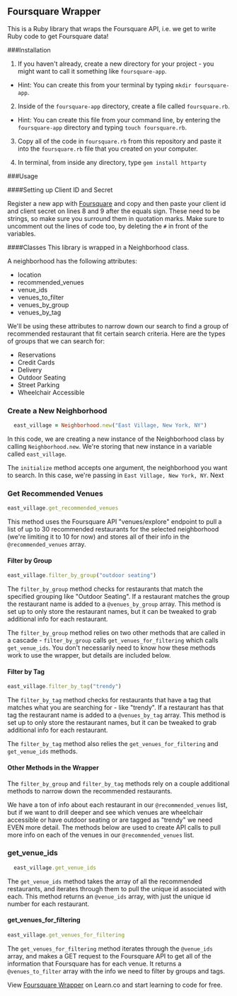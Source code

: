 


## Foursquare Wrapper

This is a Ruby library that wraps the Foursquare API, i.e. we get to write Ruby code to get Foursquare data!

###Installation
1. If you haven't already, create a new directory for your project - you might want to call it something like `foursquare-app`.
  * Hint: You can create this from your terminal by typing `mkdir foursquare-app`.

2. Inside of the `foursquare-app` directory, create a file called `foursquare.rb`.
  * Hint: You can create this file from your command line, by entering the `foursquare-app` directory and typing `touch foursquare.rb`.

3. Copy all of the code in `foursquare.rb` from this repository and paste it into the `foursquare.rb` file that you created on your computer.

4. In terminal, from inside any directory, type `gem install httparty`


###Usage

####Setting up Client ID and Secret

Register a new app with [Foursquare](https://foursquare.com/developers/apps) and copy and then paste your client id and client secret on lines 8 and 9 after the equals sign. These need to be strings, so make sure you surround them in quotation marks. Make sure to uncomment out the lines of code too, by deleting the `#` in front of the variables.

####Classes
This library is wrapped in a Neighborhood class.

A neighborhood has the following attributes:
* location
* recommended_venues
* venue_ids
* venues_to_filter
* venues_by_group
* venues_by_tag

We'll be using these attributes to narrow down our search to find a group of recommended restaurant that fit certain search criteria. Here are the types of groups that we can search for:

* Reservations
* Credit Cards
* Delivery
* Outdoor Seating
* Street Parking
* Wheelchair Accessible


### Create a New Neighborhood

```ruby
  east_village = Neighborhood.new("East Village, New York, NY")
```

In this code, we are creating a new instance of the Neighborhood class by calling `Neighborhood.new`. We're storing that new instance in a variable called `east_village`.

The `initialize` method accepts one argument, the neighborhood you want to search. In this case, we're passing in `East Village, New York, NY`. Next


### Get Recommended Venues

```ruby
east_village.get_recommended_venues
```

This method uses the Foursquare API "venues/explore" endpoint to pull a list of up to 30 recommended restaurants for the selected neighborhood (we're limiting it to 10 for now) and stores all of their info in the `@recommended_venues` array.


#### Filter by Group

```ruby
east_village.filter_by_group("outdoor seating")
```

The `filter_by_group` method checks for restaurants that match the specified grouping like "Outdoor Seating". If a restaurant matches the group the restaurant name is added to a `@venues_by_group` array. This method is set up to only store the restaurant names, but it can be tweaked to grab additional info for each restaurant.

The `filter_by_group` method relies on two other methods that are called in a cascade - `filter_by_group` calls `get_venues_for_filtering` which calls `get_venue_ids`. You don't necessarily need to know how these methods work to use the wrapper, but details are included below.

#### Filter by Tag

```ruby
east_village.filter_by_tag("trendy")
```

The `filter_by_tag` method checks for restaurants that have a tag that matches what you are searching for - like "trendy". If a restaurant has that tag the restaurant name is added to a `@venues_by_tag` array. This method is set up to only store the restaurant names, but it can be tweaked to grab additional info for each restaurant.

The `filter_by_tag` method also relies the `get_venues_for_filtering` and `get_venue_ids` methods.

#### Other Methods in the Wrapper

The `filter_by_group` and `filter_by_tag` methods rely on a couple additional methods to narrow down the recommended restaurants.

We have a ton of info about each restaurant in our `@recommended_venues` list, but if we want to drill deeper and see which venues are wheelchair accessible or have outdoor seating or are tagged as "trendy" we need EVEN more detail. The methods below are used to create API calls to pull more info on each of the venues in our `@recommended_venues` list.

### get_venue_ids

```ruby
  east_village.get_venue_ids
```

The `get_venue_ids` method takes the array of all the recommended restaurants, and iterates through them to pull the unique id associated with each. This method returns an `@venue_ids` array, with just the unique id number for each restaurant.

#### get_venues_for_filtering

```ruby
east_village.get_venues_for_filtering
```

The `get_venues_for_filtering` method iterates through the `@venue_ids` array, and makes a GET request to the Foursquare API to get all of the information that Foursquare has for each venue. It returns a `@venues_to_filter` array with the info we need to filter by groups and tags.







<p data-visibility='hidden'>View <a href='https://learn.co/lessons/foursquare-wrapper' title='Foursquare Wrapper'>Foursquare Wrapper</a> on Learn.co and start learning to code for free.</p>
